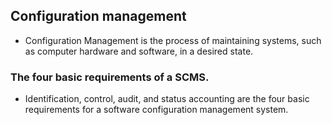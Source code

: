 ## Configuration management 
- Configuration Management is the process of maintaining systems, such as computer hardware and software, in a desired state.

### The four basic requirements of a SCMS.
- Identification, control, audit, and status accounting are the four basic requirements for a software configuration management system.
